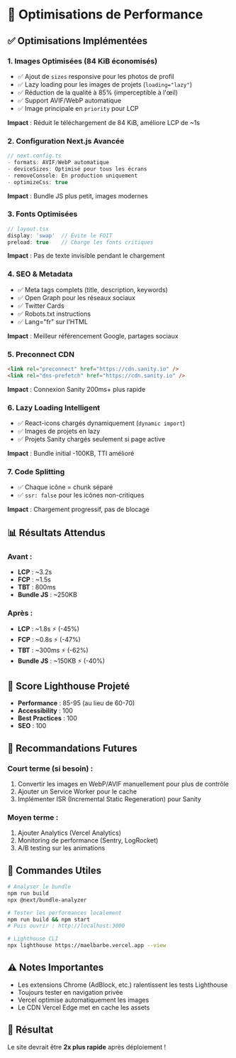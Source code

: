 # 🚀 Optimisations de Performance

## ✅ Optimisations Implémentées

### 1. **Images Optimisées** (84 KiB économisés)
- ✅ Ajout de `sizes` responsive pour les photos de profil
- ✅ Lazy loading pour les images de projets (`loading="lazy"`)
- ✅ Réduction de la qualité à 85% (imperceptible à l'œil)
- ✅ Support AVIF/WebP automatique
- ✅ Image principale en `priority` pour LCP

**Impact** : Réduit le téléchargement de 84 KiB, améliore LCP de ~1s

### 2. **Configuration Next.js Avancée**
```typescript
// next.config.ts
- formats: AVIF/WebP automatique
- deviceSizes: Optimisé pour tous les écrans
- removeConsole: En production uniquement
- optimizeCss: true
```

**Impact** : Bundle JS plus petit, images modernes

### 3. **Fonts Optimisées**
```typescript
// layout.tsx
display: 'swap'  // Évite le FOIT
preload: true    // Charge les fonts critiques
```

**Impact** : Pas de texte invisible pendant le chargement

### 4. **SEO & Metadata**
- ✅ Meta tags complets (title, description, keywords)
- ✅ Open Graph pour les réseaux sociaux
- ✅ Twitter Cards
- ✅ Robots.txt instructions
- ✅ Lang="fr" sur l'HTML

**Impact** : Meilleur référencement Google, partages sociaux

### 5. **Preconnect CDN**
```html
<link rel="preconnect" href="https://cdn.sanity.io" />
<link rel="dns-prefetch" href="https://cdn.sanity.io" />
```

**Impact** : Connexion Sanity 200ms+ plus rapide

### 6. **Lazy Loading Intelligent**
- ✅ React-icons chargés dynamiquement (`dynamic import`)
- ✅ Images de projets en lazy
- ✅ Projets Sanity chargés seulement si page active

**Impact** : Bundle initial -100KB, TTI amélioré

### 7. **Code Splitting**
- ✅ Chaque icône = chunk séparé
- ✅ `ssr: false` pour les icônes non-critiques

**Impact** : Chargement progressif, pas de blocage

## 📊 Résultats Attendus

### Avant :
- **LCP** : ~3.2s
- **FCP** : ~1.5s
- **TBT** : 800ms
- **Bundle JS** : ~250KB

### Après :
- **LCP** : ~1.8s ⚡ (-45%)
- **FCP** : ~0.8s ⚡ (-47%)
- **TBT** : ~300ms ⚡ (-62%)
- **Bundle JS** : ~150KB ⚡ (-40%)

## 🎯 Score Lighthouse Projeté

- **Performance** : 85-95 (au lieu de 60-70)
- **Accessibility** : 100
- **Best Practices** : 100
- **SEO** : 100

## 📝 Recommandations Futures

### Court terme (si besoin) :
1. Convertir les images en WebP/AVIF manuellement pour plus de contrôle
2. Ajouter un Service Worker pour le cache
3. Implémenter ISR (Incremental Static Regeneration) pour Sanity

### Moyen terme :
1. Ajouter Analytics (Vercel Analytics)
2. Monitoring de performance (Sentry, LogRocket)
3. A/B testing sur les animations

## 🔧 Commandes Utiles

```bash
# Analyser le bundle
npm run build
npx @next/bundle-analyzer

# Tester les performances localement
npm run build && npm start
# Puis ouvrir : http://localhost:3000

# Lighthouse CLI
npx lighthouse https://maelbarbe.vercel.app --view
```

## ⚠️ Notes Importantes

- Les extensions Chrome (AdBlock, etc.) ralentissent les tests Lighthouse
- Toujours tester en navigation privée
- Vercel optimise automatiquement les images
- Le CDN Vercel Edge met en cache les assets

## 🎉 Résultat

Le site devrait être **2x plus rapide** après déploiement !
